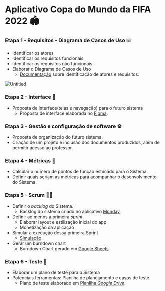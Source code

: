 # Aplicativo Copa do Mundo da FIFA 2022 🏟️

### Etapa 1 - Requisitos - Diagrama de Casos de Uso 📊
- Identificar os atores
- Identificar os requisitos funcionais
- Identificar os requisitos não funcionais
- Elaborar o Diagrama de Casos de Uso
  - [Documentação](https://fatecspgov-my.sharepoint.com/:w:/g/personal/livia_andrade_fatec_sp_gov_br/EfBulysWxi9Aq-QN9GBI9K8Bxm52W5hlMcLrfX3Fc7ud0g?e=jkC50b) sobre identificação de atores e requisitos.

![Untitled](https://user-images.githubusercontent.com/88199845/172770159-fe298e87-c56d-4eb4-8ac2-7e46c8d1bb24.png)<br>


### Etapa 2 - Interface 📲
- Proposta de interface(telas e navegação) para o futuro sistema
  - Proposta de interface elaborada no [Figma](https://www.figma.com/file/reok2nAHczMrAZjgZVaBXE/Copandos?node-id=23%3A34).

### Etapa 3 - Gestão e configuração de software ⚙️
- Proposta de organização do futuro sistema.
- Criação de um projeto e inclusão dos documentos produzidos, além de permitir acesso ao professor.

### Etapa 4 - Métricas 📏
- Calcular o número de pontos de função estimado para o Sistema.
- Definir quais seriam as métricas para acompanhar o desenvolvimento do Sistema.

### Etapa 5 - Scrum 👨‍💻
- Definir o *backlog* do Sistema.
  - Backlog do sistema criado no aplicativo [Monday](https://docs.google.com/spreadsheets/d/1Qfm1NeRvEwB7evWFM4CSzUipmkwbfCILoQyH9a3dRa8/edit?usp=sharing).
- Definir ao menos a primeira *sprint*.
  - Elaborar layout e estilização inicial do app
  - Monetização da aplicação
- Simular a execução dessa primeira Sprint
  - [Simulação](https://docs.google.com/document/d/1vfp1t4mJaEQ0qzR0ynRO9YmuerVNpqiLVlL79d67v9U/edit?usp=sharing).
- Gerar um burndown chart
  - Burndown Chart gerado em [Google Sheets](https://docs.google.com/spreadsheets/d/19aQbSraKd3F30bib2WuwLlSOoAS9ocdicT6ymBHNIAo/edit?usp=sharing).

### Etapa 6 - Teste 🤔
- Elaborar um plano de teste para o Sistema
- Potenciais ferramentas: Planilha de planejamento e casos de teste. 
  - Plano de teste elaborado em [Planilha *Google Drive*](https://docs.google.com/spreadsheets/d/1VZDwJyqHwKvqCj3qvSG1mTQuBcN9ggIrXANOyoIiodw/edit?usp=sharing).

